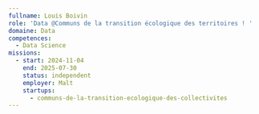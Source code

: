 ```yaml
---
fullname: Louis Boivin
role: 'Data @Communs de la transition écologique des territoires ! '
domaine: Data
competences:
  - Data Science
missions:
  - start: 2024-11-04
    end: 2025-07-30
    status: independent
    employer: Malt
    startups:
      - communs-de-la-transition-ecologique-des-collectivites
---
```

